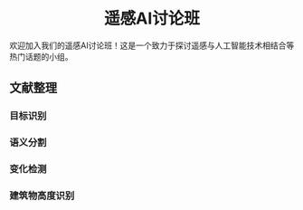 # <h1 align="center">遥感AI讨论班</h1>
欢迎加入我们的遥感AI讨论班！这是一个致力于探讨遥感与人工智能技术相结合等热门话题的小组。
## 文献整理
### 目标识别
### 语义分割
### 变化检测
### 建筑物高度识别
